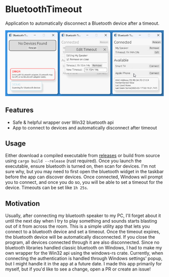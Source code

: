 # BluetoothTimeout
Application to automatically disconnect a Bluetooth device after a timeout.

![App demo](./assets/showcase.jpg)

## Features
- Safe & helpful wrapper over Win32 bluetooth api
- App to connect to devices and automatically disconnect after timeout

## Usage
Either download a compiled executable from [releases](../../releases/) or build from source using `cargo build --release` (rust required).
Once you launch the executable, ensure bluetooth is turned on, then scan for devices.
I'm not sure why, but you may need to first open the bluetooth widget in the taskbar before the app can discover devices.
Once connected, Windows wil prompt you to connect, and once you do so, you will be able to set a timeout for the device. Timeouts can be set like `1h 25s`.

## Motivation
Usually, after connecting my bluetooth speaker to my PC, I'll forget about it until the next day when I try to play something and sounds starts blasting out of it from across the room.
This is a simple utility app that lets you connect to a bluetooth device and set a timeout. Once the timeout expires, the bluetooth device will be automatically disconnected.
If you close the program, all devices connected through it are also disconnected.
Since no bluetooth libraries handled classic bluetooth on Windows, I had to make my own wrapper for the Win32 api using the windows-rs crate.
Currently, when connecting the authentication is handled through Windows settings' popup, but I might handle it in the app at a future date.
I made this app primarily for myself, but if you'd like to see a change, open a PR or create an issue!
